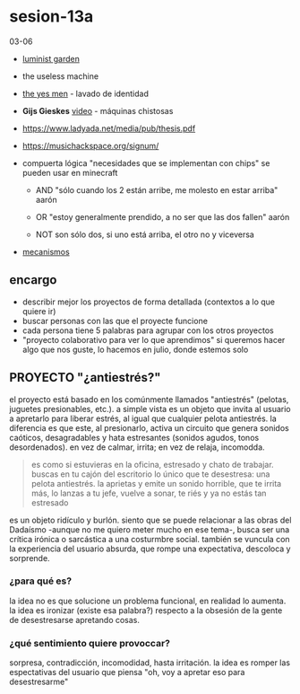 # sesion-13a

03-06

- [luminist garden](https://folktekarchive.com/instruments/electrocoustic/luminist-garden)

- the useless machine

- [the yes men](https://es.wikipedia.org/wiki/The_Yes_Men) - lavado de identidad

- **Gijs Gieskes** [video](https://www.youtube.com/watch?v=swtgayqjDXU) - máquinas chistosas

- <https://www.ladyada.net/media/pub/thesis.pdf>

- <https://musichackspace.org/signum/>

- compuerta lógica "necesidades que se implementan con chips" se pueden usar en minecraft

  - AND "sólo cuando los 2 están arribe, me molesto en estar arriba" aarón

  - OR "estoy generalmente prendido, a no ser que las dos fallen" aarón

  - NOT son sólo dos, si uno está arriba, el otro no y viceversa

- [mecanismos](https://www.youtube.com/user/thang010146)

## encargo

- describir mejor los proyectos de forma detallada (contextos a lo que quiere ir)
- buscar personas con las que el proyecte funcione
- cada persona tiene 5 palabras para agrupar con los otros proyectos
- "proyecto colaborativo para ver lo que aprendimos" si queremos hacer algo que nos guste, lo hacemos en julio, donde estemos solo

## PROYECTO "¿antiestrés?"

el proyecto está basado en los comúnmente llamados "antiestrés" (pelotas, juguetes presionables, etc.). a simple vista es un objeto que invita al usuario a apretarlo para liberar estrés, al igual que cualquier pelota antiestrés. la diferencia es que este, al presionarlo, activa un circuito que genera sonidos caóticos, desagradables y hata estresantes (sonidos agudos, tonos desordenados). en vez de calmar, irrita; en vez de relaja, incomodda.

> es como si estuvieras en la oficina, estresado y chato de trabajar. buscas en tu cajón del escritorio lo único que te desestresa: una pelota antiestrés. la aprietas y emite un sonido horrible, que te irrita más, lo lanzas a tu jefe, vuelve a sonar, te riés y ya no estás tan estresado

es un objeto ridículo y burlón. siento que se puede relacionar a las obras del Dadaísmo -aunque no me quiero meter mucho en ese tema-, busca ser una crítica irónica o sarcástica a una costurmbre social. también se vuncula con la experiencia del usuario absurda, que rompe una expectativa, descoloca y sorprende.

### ¿para qué es?

la idea no es que solucione un problema funcional, en realidad lo aumenta. la idea es ironizar (existe esa palabra?) respecto a la obsesión de la gente de desestresarse apretando cosas.

### ¿qué sentimiento quiere provoccar?

sorpresa, contradicción, incomodidad, hasta irritación. la idea es romper las espectativas del usuario que piensa "oh, voy a apretar eso para desestresarme"
